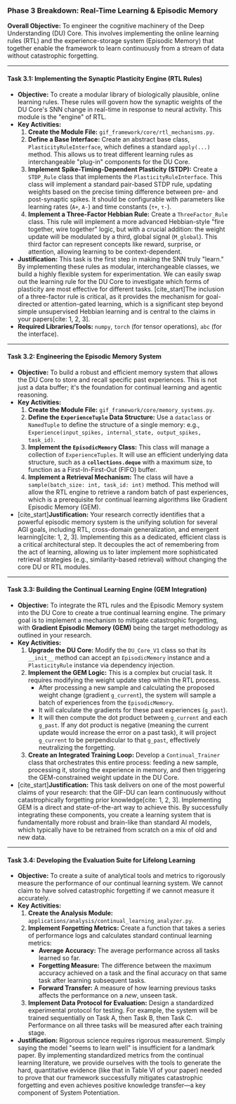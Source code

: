 ### **Phase 3 Breakdown: Real-Time Learning & Episodic Memory**

**Overall Objective:** To engineer the cognitive machinery of the Deep Understanding (DU) Core. This involves implementing the online learning rules (RTL) and the experience-storage system (Episodic Memory) that together enable the framework to learn continuously from a stream of data without catastrophic forgetting.

---

#### **Task 3.1: Implementing the Synaptic Plasticity Engine (RTL Rules)**

* **Objective:** To create a modular library of biologically plausible, online learning rules. These rules will govern how the synaptic weights of the DU Core's SNN change in real-time in response to neural activity. This module is the "engine" of RTL.
* **Key Activities:**
    1.  **Create the Module File:** `gif_framework/core/rtl_mechanisms.py`.
    2.  **Define a Base Interface:** Create an abstract base class, `PlasticityRuleInterface`, which defines a standard `apply(...)` method. This allows us to treat different learning rules as interchangeable "plug-in" components for the DU Core.
    3.  **Implement Spike-Timing-Dependent Plasticity (STDP):** Create a `STDP_Rule` class that implements the `PlasticityRuleInterface`. This class will implement a standard pair-based STDP rule, updating weights based on the precise timing difference between pre- and post-synaptic spikes. It should be configurable with parameters like learning rates (`A+`, `A-`) and time constants (`τ+`, `τ-`).
    4.  **Implement a Three-Factor Hebbian Rule:** Create a `ThreeFactor_Rule` class. This rule will implement a more advanced Hebbian-style "fire together, wire together" logic, but with a crucial addition: the weight update will be modulated by a third, global signal (`M_global`). This third factor can represent concepts like reward, surprise, or attention, allowing learning to be context-dependent.
* **Justification:** This task is the first step in making the SNN truly "learn." By implementing these rules as modular, interchangeable classes, we build a highly flexible system for experimentation. We can easily swap out the learning rule for the DU Core to investigate which forms of plasticity are most effective for different tasks. [cite_start]The inclusion of a three-factor rule is critical, as it provides the mechanism for goal-directed or attention-gated learning, which is a significant step beyond simple unsupervised Hebbian learning and is central to the claims in your papers[cite: 1, 2, 3].
* **Required Libraries/Tools:** `numpy`, `torch` (for tensor operations), `abc` (for the interface).

---

#### **Task 3.2: Engineering the Episodic Memory System**

* **Objective:** To build a robust and efficient memory system that allows the DU Core to store and recall specific past experiences. This is not just a data buffer; it's the foundation for continual learning and agentic reasoning.
* **Key Activities:**
    1.  **Create the Module File:** `gif_framework/core/memory_systems.py`.
    2.  **Define the `ExperienceTuple` Data Structure:** Use a `dataclass` or `NamedTuple` to define the structure of a single memory: e.g., `Experience(input_spikes, internal_state, output_spikes, task_id)`.
    3.  **Implement the `EpisodicMemory` Class:** This class will manage a collection of `ExperienceTuples`. It will use an efficient underlying data structure, such as a **`collections.deque`** with a maximum size, to function as a First-In-First-Out (FIFO) buffer.
    4.  **Implement a Retrieval Mechanism:** The class will have a `sample(batch_size: int, task_id: int)` method. This method will allow the RTL engine to retrieve a random batch of past experiences, which is a prerequisite for continual learning algorithms like Gradient Episodic Memory (GEM).
* [cite_start]**Justification:** Your research correctly identifies that a powerful episodic memory system is the unifying solution for several AGI goals, including RTL, cross-domain generalization, and emergent learning[cite: 1, 2, 3]. Implementing this as a dedicated, efficient class is a critical architectural step. It decouples the act of remembering from the act of learning, allowing us to later implement more sophisticated retrieval strategies (e.g., similarity-based retrieval) without changing the core DU or RTL modules.

---

#### **Task 3.3: Building the Continual Learning Engine (GEM Integration)**

* **Objective:** To integrate the RTL rules and the Episodic Memory system into the DU Core to create a true continual learning engine. The primary goal is to implement a mechanism to mitigate catastrophic forgetting, with **Gradient Episodic Memory (GEM)** being the target methodology as outlined in your research.
* **Key Activities:**
    1.  **Upgrade the DU Core:** Modify the `DU_Core_V1` class so that its `__init__` method can accept an `EpisodicMemory` instance and a `PlasticityRule` instance via dependency injection.
    2.  **Implement the GEM Logic:** This is a complex but crucial task. It requires modifying the weight update step within the RTL process.
        * After processing a new sample and calculating the proposed weight change (gradient `g_current`), the system will sample a batch of experiences from the `EpisodicMemory`.
        * It will calculate the gradients for these past experiences (`g_past`).
        * It will then compute the dot product between `g_current` and each `g_past`. If any dot product is negative (meaning the current update would increase the error on a past task), it will project `g_current` to be perpendicular to that `g_past`, effectively neutralizing the forgetting.
    3.  **Create an Integrated Training Loop:** Develop a `Continual_Trainer` class that orchestrates this entire process: feeding a new sample, processing it, storing the experience in memory, and then triggering the GEM-constrained weight update in the DU Core.
* [cite_start]**Justification:** This task delivers on one of the most powerful claims of your research: that the GIF-DU can learn continuously without catastrophically forgetting prior knowledge[cite: 1, 2, 3]. Implementing GEM is a direct and state-of-the-art way to achieve this. By successfully integrating these components, you create a learning system that is fundamentally more robust and brain-like than standard AI models, which typically have to be retrained from scratch on a mix of old and new data.

---

#### **Task 3.4: Developing the Evaluation Suite for Lifelong Learning**

* **Objective:** To create a suite of analytical tools and metrics to rigorously measure the performance of our continual learning system. We cannot claim to have solved catastrophic forgetting if we cannot measure it accurately.
* **Key Activities:**
    1.  **Create the Analysis Module:** `applications/analysis/continual_learning_analyzer.py`.
    2.  **Implement Forgetting Metrics:** Create a function that takes a series of performance logs and calculates standard continual learning metrics:
        * **Average Accuracy:** The average performance across all tasks learned so far.
        * **Forgetting Measure:** The difference between the maximum accuracy achieved on a task and the final accuracy on that same task after learning subsequent tasks.
        * **Forward Transfer:** A measure of how learning previous tasks affects the performance on a *new*, unseen task.
    3.  **Implement Data Protocol for Evaluation:** Design a standardized experimental protocol for testing. For example, the system will be trained sequentially on Task A, then Task B, then Task C. Performance on all three tasks will be measured after each training stage.
* **Justification:** Rigorous science requires rigorous measurement. Simply saying the model "seems to learn well" is insufficient for a landmark paper. By implementing standardized metrics from the continual learning literature, we provide ourselves with the tools to generate the hard, quantitative evidence (like that in Table VI of your paper) needed to prove that our framework successfully mitigates catastrophic forgetting and even achieves positive knowledge transfer—a key component of System Potentiation.